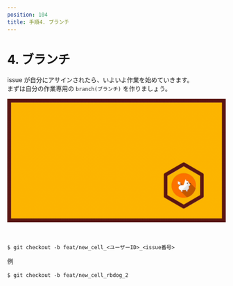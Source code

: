 ```yaml
---
position: 104
title: 手順4. ブランチ
---
```


# 4. ブランチ

issue が自分にアサインされたら、いよいよ作業を始めていきます。  
まずは自分の作業専用の `branch(ブランチ)` を作りましょう。

![gif](/tutorial/eye-branch.gif)

<br />

```
$ git checkout -b feat/new_cell_<ユーザーID>_<issue番号>
```

例

```
$ git checkout -b feat/new_cell_rbdog_2
```
